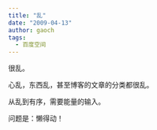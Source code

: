 ```yaml
---
title: "乱"
date: "2009-04-13"
author: gaoch
tags:
  - 百度空间
---
```


很乱。  
  
心乱，东西乱，甚至博客的文章的分类都很乱。  
  
从乱到有序，需要能量的输入。  
  
问题是：懒得动！
